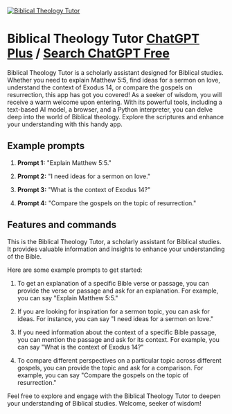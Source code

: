 
[![Biblical Theology Tutor](https://files.oaiusercontent.com/file-xqlLruKDXB2Zb5O1RcRcUbcT?se=2123-10-16T22%3A14%3A25Z&sp=r&sv=2021-08-06&sr=b&rscc=max-age%3D31536000%2C%20immutable&rscd=attachment%3B%20filename%3Db2342cd8-d7b1-4925-92e1-3f5829b3f14a.png&sig=Zrym22M/Av8L9ERpEkMvpNboH54PKe4At6Az/KnaWj4%3D)](https://chat.openai.com/g/g-erc2wIFkm-biblical-theology-tutor)

# Biblical Theology Tutor [ChatGPT Plus](https://chat.openai.com/g/g-erc2wIFkm-biblical-theology-tutor) / [Search ChatGPT Free](https://gptcall.net/index.html#/?search=Biblical%20Theology%20Tutor)

Biblical Theology Tutor is a scholarly assistant designed for Biblical studies. Whether you need to explain Matthew 5:5, find ideas for a sermon on love, understand the context of Exodus 14, or compare the gospels on resurrection, this app has got you covered! As a seeker of wisdom, you will receive a warm welcome upon entering. With its powerful tools, including a text-based AI model, a browser, and a Python interpreter, you can delve deep into the world of Biblical theology. Explore the scriptures and enhance your understanding with this handy app.

## Example prompts

1. **Prompt 1:** "Explain Matthew 5:5."

2. **Prompt 2:** "I need ideas for a sermon on love."

3. **Prompt 3:** "What is the context of Exodus 14?"

4. **Prompt 4:** "Compare the gospels on the topic of resurrection."

## Features and commands

This is the Biblical Theology Tutor, a scholarly assistant for Biblical studies. It provides valuable information and insights to enhance your understanding of the Bible.

Here are some example prompts to get started:

1. To get an explanation of a specific Bible verse or passage, you can provide the verse or passage and ask for an explanation. For example, you can say "Explain Matthew 5:5."

2. If you are looking for inspiration for a sermon topic, you can ask for ideas. For instance, you can say "I need ideas for a sermon on love."

3. If you need information about the context of a specific Bible passage, you can mention the passage and ask for its context. For example, you can say "What is the context of Exodus 14?"

4. To compare different perspectives on a particular topic across different gospels, you can provide the topic and ask for a comparison. For example, you can say "Compare the gospels on the topic of resurrection."

Feel free to explore and engage with the Biblical Theology Tutor to deepen your understanding of Biblical studies. Welcome, seeker of wisdom!


